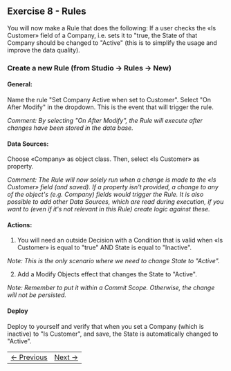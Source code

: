## Exercise 8 - Rules
You will now make a Rule that does the following: If a user checks the «Is Customer» field of a Company, i.e. sets it to "true, the State of that Company should be changed to "Active" (this is to simplify the usage and improve the data quality).

### Create a new Rule (from Studio -> Rules -> New)

#### General: 
Name the rule "Set Company Active when set to Customer". Select "On After Modify" in the dropdown. This is the event that will trigger the rule. 

*Comment: By selecting "On After Modify", the Rule will execute after changes have been stored in the data base.*
#### Data Sources: 
Choose «Company» as object class. Then, select «Is Customer» as property.

*Comment: The Rule will now solely run when a change is made to the «Is Customer» field (and saved). If a property isn't provided, a change to any of the object's (e.g. Company) fields would trigger the Rule. It is also possible to add other Data Sources, which are read during execution, if you want to (even if it's not relevant in this Rule) create logic against these.*

#### Actions: 
   1. You will need an outside Decision with a Condition that is valid when «Is Customer» is equal to "true" AND State is equal to "Inactive". 
      
  *Note: This is the only scenario where we need to change State to "Active".*
      
  2. Add a Modify Objects effect that changes the State to "Active".

  *Note: Remember to put it within a Commit Scope. Otherwise, the change will not be persisted.*

#### Deploy
Deploy to yourself and verify that when you set a Company (which is inactive) to "Is Customer", and save, the State is automatically changed to "Active". 

   
<table>
   <tr><td><a href="exercise-07.md"><- Previous</a></td><td align="right"><a href="exercise-09.md">Next -></a></td></tr>
</table>
